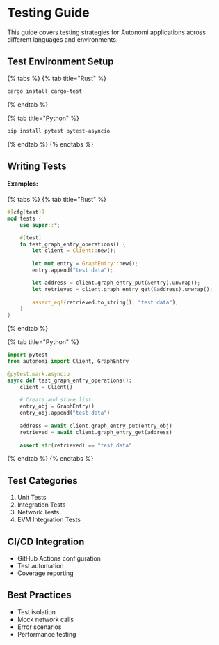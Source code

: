 # Testing Guide

This guide covers testing strategies for Autonomi applications across different languages and environments.

## Test Environment Setup

{% tabs %}
{% tab title="Rust" %}
```bash
cargo install cargo-test
```
{% endtab %}

{% tab title="Python" %}
```bash
pip install pytest pytest-asyncio
```
{% endtab %}
{% endtabs %}

## Writing Tests

#### Examples:

{% tabs %}
{% tab title="Rust" %}
```rust
#[cfg(test)]
mod tests {
    use super::*;

    #[test]
    fn test_graph_entry_operations() {
        let client = Client::new();
        
        let mut entry = GraphEntry::new();
        entry.append("test data");

        let address = client.graph_entry_put(&entry).unwrap();
        let retrieved = client.graph_entry_get(&address).unwrap();
        
        assert_eq!(retrieved.to_string(), "test data");
    }
}
```
{% endtab %}

{% tab title="Python" %}
```python
import pytest
from autonomi import Client, GraphEntry

@pytest.mark.asyncio
async def test_graph_entry_operations():
    client = Client()
    
    # Create and store list
    entry_obj = GraphEntry()
    entry_obj.append("test data")
    
    address = await client.graph_entry_put(entry_obj)
    retrieved = await client.graph_entry_get(address)
    
    assert str(retrieved) == "test data"
```
{% endtab %}
{% endtabs %}

## Test Categories

1. Unit Tests
2. Integration Tests
3. Network Tests
4. EVM Integration Tests

## CI/CD Integration

* GitHub Actions configuration
* Test automation
* Coverage reporting

## Best Practices

* Test isolation
* Mock network calls
* Error scenarios
* Performance testing
